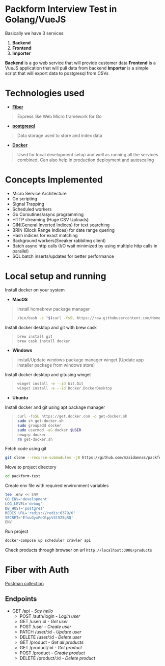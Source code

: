 # Packform Interview Test in Golang/VueJS

Basically we have 3 services

 1. **Backend**
 2. **Frontend**
 3. **Importer**

 **Backend** is a go web service that will provide customer data
 **Frontend** is a VueJS application that will pull data from backend
 **Importer** is a simple script that will export data to postgresql from CSVs

# Technologies used

 - [**Fiber**](https://gofiber.io/)
> Express like Web Micro framework for Go
 - [**postgresql**](https://www.postgresql.org/)
> Data storage used to store and index data
 - [**Docker**](https://www.docker.com/)
> Used for local development setup and well as running all the services combined. Can also help in production deployment and autoscaling
# Concepts Implemented
 - Micro Service Architecture
 - Go scripting
 - Signal Trapping
 - Scheduled workers
 - Go Coroutines/async programming
 - HTTP streaming (Huge CSV Uploads)
 - GIN(General Inverted Indices) for text searching
 - BRIN (Block Range Indices) for date range quering
 - Hash indices for exact matching
 - Background workers(Sneaker rabbitmq client)
 - Batch async http calls (I/O wait minimized by using multiple http calls in parallel)
 - SQL batch inserts/updates for better performance

# Local setup and running
Install docker on your system
 - **MacOS**
> Install homebrew package manager
> ```sh
> /bin/bash -c "$(curl -fsSL https://raw.githubusercontent.com/Homebrew/install/master/install.sh)"
> ```
Install docker desktop and git with brew cask
> ```sh
> brew install git
> brew cask install docker
> ```

- **Windows**
> Install/Update windows package manager winget (Update app installer package from windows store)

Install docker desktop and gitusing winget
> ```sh
> winget install -e --id Git.Git
> winget install -e --id Docker.DockerDesktop
> ```

- **Ubuntu**

Install docker and git using apt package manager
> ```sh
> curl -fsSL https://get.docker.com -o get-docker.sh
> sudo sh get-docker.sh
> sudo groupadd docker
> sudo usermod -aG docker $USER
> newgrp docker
> rm get-docker.sh
> ```

Fetch code using git
```sh
git clone --recurse-submodules -j8 https://github.com/mzaidannas/packform-test.git
```
Move to project directory
```sh
cd packform-test
```
Create env file with required environment variables
```sh
tee .env << ENV
GO_ENV='development'
LOG_LEVEL='debug'
DB_HOST='postgres'
REDIS_URL='redis://redis:6379/0'
SECRET='EfuuQyxFeOlppV4t5Z5gRQ'
ENV
```
Run project
```sh
docker-compose up scheduler crawler api
```

Check products through browser on url
`http://localhost:3000/products`

# Fiber with Auth

[Postman collection](https://www.getpostman.com/collections/c862d012d5dcf50326f7)

## Endpoints

- GET /api - _Say hello_
    - POST /auth/login - _Login user_
    - GET /user/:id - _Get user_
    - POST /user - _Create user_
    - PATCH /user/:id - _Update user_
    - DELETE /user/:id - _Delete user_
    - GET /product - _Get all products_
    - GET /product/:id - _Get product_
    - POST /product - _Create product_
    - DELETE /product/:id - _Delete product_
